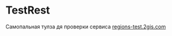 # TestRest

Самопальная тулза дя проверки сервиса [regions-test.2gis.com](https://regions-test.2gis.com/1.0/regions)
